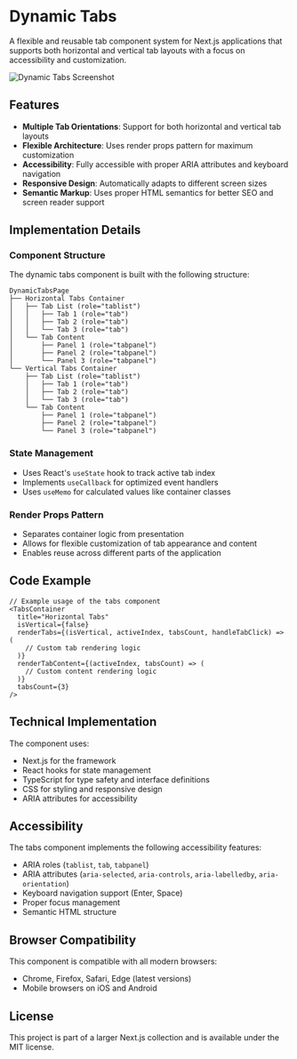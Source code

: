 # Dynamic Tabs

A flexible and reusable tab component system for Next.js applications that supports both horizontal and vertical tab layouts with a focus on accessibility and customization.

![Dynamic Tabs Screenshot](https://ik.imagekit.io/nagoevid/nextjs-projects/dynamic-tabs.png?updatedAt=1748875312583)

## Features

- **Multiple Tab Orientations**: Support for both horizontal and vertical tab layouts
- **Flexible Architecture**: Uses render props pattern for maximum customization
- **Accessibility**: Fully accessible with proper ARIA attributes and keyboard navigation
- **Responsive Design**: Automatically adapts to different screen sizes
- **Semantic Markup**: Uses proper HTML semantics for better SEO and screen reader support

## Implementation Details

### Component Structure

The dynamic tabs component is built with the following structure:

```
DynamicTabsPage
├── Horizontal Tabs Container
│   ├── Tab List (role="tablist")
│   │   ├── Tab 1 (role="tab")
│   │   ├── Tab 2 (role="tab")
│   │   └── Tab 3 (role="tab")
│   └── Tab Content
│       ├── Panel 1 (role="tabpanel")
│       ├── Panel 2 (role="tabpanel")
│       └── Panel 3 (role="tabpanel")
└── Vertical Tabs Container
    ├── Tab List (role="tablist")
    │   ├── Tab 1 (role="tab")
    │   ├── Tab 2 (role="tab")
    │   └── Tab 3 (role="tab")
    └── Tab Content
        ├── Panel 1 (role="tabpanel")
        ├── Panel 2 (role="tabpanel")
        └── Panel 3 (role="tabpanel")
```

### State Management

- Uses React's `useState` hook to track active tab index
- Implements `useCallback` for optimized event handlers
- Uses `useMemo` for calculated values like container classes

### Render Props Pattern

- Separates container logic from presentation
- Allows for flexible customization of tab appearance and content
- Enables reuse across different parts of the application

## Code Example

```tsx
// Example usage of the tabs component
<TabsContainer
  title="Horizontal Tabs"
  isVertical={false}
  renderTabs={(isVertical, activeIndex, tabsCount, handleTabClick) => (
    // Custom tab rendering logic
  )}
  renderTabContent={(activeIndex, tabsCount) => (
    // Custom content rendering logic
  )}
  tabsCount={3}
/>
```

## Technical Implementation

The component uses:

- Next.js for the framework
- React hooks for state management
- TypeScript for type safety and interface definitions
- CSS for styling and responsive design
- ARIA attributes for accessibility

## Accessibility

The tabs component implements the following accessibility features:

- ARIA roles (`tablist`, `tab`, `tabpanel`)
- ARIA attributes (`aria-selected`, `aria-controls`, `aria-labelledby`, `aria-orientation`)
- Keyboard navigation support (Enter, Space)
- Proper focus management
- Semantic HTML structure

## Browser Compatibility

This component is compatible with all modern browsers:

- Chrome, Firefox, Safari, Edge (latest versions)
- Mobile browsers on iOS and Android

## License

This project is part of a larger Next.js collection and is available under the MIT license. 